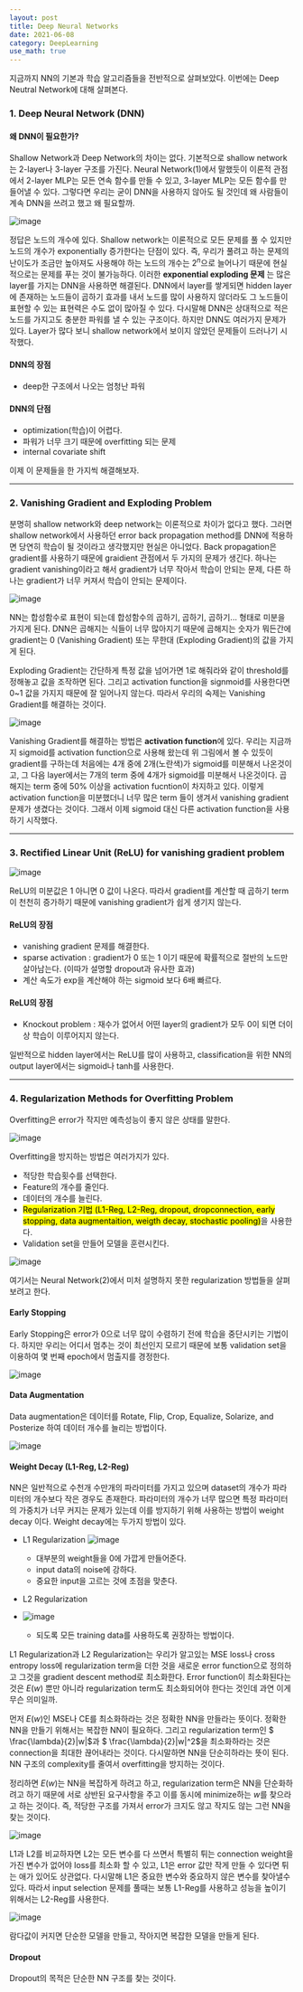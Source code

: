 ```yaml
---
layout: post
title: Deep Neural Networks
date: 2021-06-08
category: DeepLearning
use_math: true
---
```


지금까지 NN의 기본과 학습 알고리즘들을 전반적으로 살펴보았다. 이번에는 Deep Neutral Network에 대해 살펴본다.

### 1. Deep Neural Network (DNN)

#### 왜 DNN이 필요한가? 

Shallow Network과 Deep Network의 차이는 없다. 기본적으로 shallow network는 2-layer나 3-layer 구조를 가진다. Neural Network(1)에서 말했듯이 이론적 관점에서 2-layer MLP는 모든 연속 함수를 만들 수 있고, 3-layer MLP는 모든 함수를 만들어낼 수 있다. 그렇다면 우리는 굳이 DNN을 사용하지 않아도 될 것인데 왜 사람들이 계속 DNN을 쓰려고 했고 왜 필요할까.

![image](https://user-images.githubusercontent.com/61526722/120913197-28816d00-c6d0-11eb-8f38-ffc59913c9dc.png)

정답은 노드의 개수에 있다. Shallow network는 이론적으로 모든 문제를 풀 수 있지만 노드의 개수가 exponentially 증가한다는 단점이 있다. 즉, 우리가 풀려고 하는 문제의 난이도가 조금만 높아져도 사용해야 하는 노드의 개수는 $2^{n}$으로 늘어나기 때문에 현실적으로는 문제를 푸는 것이 불가능하다. 이러한 **exponential exploding 문제** 는 많은 layer를 가지는 DNN을 사용하면 해결된다. DNN에서 layer를 쌓게되면 hidden layer에 존재하는 노드들이 곱하기 효과를 내서 노드를 많이 사용하지 않더라도 그 노드들이 표현할 수 있는 표현력은 수도 없이 많아질 수 있다. 다시말해 DNN은 상대적으로 적은 노드를 가지고도 충분한 파워를 낼 수 있는 구조이다. 하지만 DNN도 여러가지 문제가 있다. Layer가 많다 보니 shallow network에서 보이지 않았던 문제들이 드러나기 시작했다. 

#### DNN의 장점 
- deep한 구조에서 나오는 엄청난 파워

#### DNN의 단점
- optimization(학습)이 어렵다.
- 파워가 너무 크기 때문에 overfitting 되는 문제
- internal covariate shift

이제 이 문제들을 한 가지씩 해결해보자.

---

### 2. Vanishing Gradient and Exploding Problem

분명히 shallow network와 deep network는 이론적으로 차이가 없다고 했다. 그러면 shallow network에서 사용하던 error back propagation method를 DNN에 적용하면 당연히 학습이 될 것이라고 생각했지만 현실은 아니었다. Back propagation은 gradient를 사용하기 때문에 graidient 관점에서 두 가지의 문제가 생긴다. 하나는 gradient vanishing이라고 해서  gradient가 너무 작아서 학습이 안되는 문제, 다른 하나는 gradient가 너무 커져서 학습이 안되는 문제이다. 

![image](https://user-images.githubusercontent.com/61526722/120913656-97ac9080-c6d3-11eb-94c4-dd4a7a2eb0d8.png)

NN는 합성함수로 표현이 되는데 합성함수의 곱하기, 곱하기, 곱하기... 형태로 미분을 가지게 된다. DNN은 곱해지는 식들이 너무 많아지기 때문에 곱해지는 숫자가 뭐든간에 gradient는 0 (Vanishing Gradient) 또는 무한대 (Exploding Gradient)의 값을 가지게 된다. 

Exploding Gradient는 간단하게 특정 값을 넘어가면 1로 해줘라와 같이 threshold를 정해놓고 값을 조작하면 된다. 그리고 activation function을 signmoid를 사용한다면 0~1 값을 가지지 때문에 잘 일어나지 않는다. 따라서 우리의 숙제는 Vanishing Gradient를 해결하는 것이다.

![image](https://user-images.githubusercontent.com/61526722/120913802-d2fb8f00-c6d4-11eb-988b-ad57f9ef7450.png)

Vanishing Gradient를 해결하는 방법은 **activation function**에 있다. 우리는 지금까지 sigmoid를 activation function으로 사용해 왔는데 위 그림에서 볼 수 있듯이 gradient를 구하는데 처음에는 4개 중에 2개(노란색)가 sigmoid를 미분해서 나온것이고, 그 다음 layer에서는 7개의 term 중에 4개가 sigmoid를 미분해서 나온것이다. 곱해지는 term 중에 50% 이상을 activation fucntion이 차지하고 있다. 이렇게 activation function을 미분했더니 너무 많은 term 들이 생겨서 vanishing gradient 문제가 생겼다는 것이다. 그래서 이제 sigmoid 대신 다른 activation function을 사용하기 시작했다. 

---

### 3. Rectified Linear Unit (ReLU) for vanishing gradient problem

![image](https://user-images.githubusercontent.com/61526722/120914025-46ea6700-c6d6-11eb-95a2-a168ef870275.png)

ReLU의 미분값은 1 아니면 0 값이 나온다. 따라서 gradient를 계산할 때 곱하기 term이 천천히 증가하기 때문에 vanishing gradient가 쉽게 생기지 않는다. 

#### ReLU의 장점

- vanishing gradient 문제를 해결한다.
- sparse activation : gradient가 0 또는 1 이기 때문에 확률적으로 절반의 노드만 살아남는다. (이따가 설명할 dropout과 유사한 효과)
- 계산 속도가 exp을 계산해야 하는 sigmoid 보다 6배 빠르다.

#### ReLU의 장점

- Knockout problem : 재수가 없어서 어떤 layer의 gradient가 모두 0이 되면 더이상 학습이 이루어지지 않는다. 


일반적으로 hidden layer에서는 ReLU를 많이 사용하고, classification을 위한 NN의 output layer에서는 sigmoid나 tanh를 사용한다. 

---

### 4. Regularization Methods for Overfitting Problem

Overfitting은 error가 작지만 예측성능이 좋지 않은 상태를 말한다.

![image](https://user-images.githubusercontent.com/61526722/120914306-55d21900-c6d8-11eb-87d0-79013c143f35.png)

Overfitting을 방지하는 방법은 여러가지가 있다. 

- 적당한 학습횟수를 선택한다.
- Feature의 개수를 줄인다.
- 데이터의 개수를 늘린다.
- <mark>Regularization 기법 (L1-Reg, L2-Reg, dropout, dropconnection, early stopping, data augmentaition, weigth decay, stochastic pooling)</mark>을 사용한다.
- Validation set을 만들어 모델을 훈련시킨다.

![image](https://user-images.githubusercontent.com/61526722/120914466-5ae39800-c6d9-11eb-8dbf-f27442ce54ef.png)


여기서는 Neural Network(2)에서 미처 설명하지 못한 regularization 방법들을 살펴보려고 한다. 

#### Early Stopping 

Early Stopping은 error가 0으로 너무 많이 수렴하기 전에 학습을 중단시키는 기법이다. 하지만 우리는 어디서 멈추는 것이 최선인지 모르기 때문에 보통 validation set을 이용하여 몇 번째 epoch에서 멈출지를 경정한다. 

![image](https://user-images.githubusercontent.com/61526722/120914495-849cbf00-c6d9-11eb-9d73-93a9cb39a5e3.png)

#### Data Augmentation

Data augmentation은 데이터를 Rotate, Flip, Crop, Equalize, Solarize, and Posterize 하여 데이터 개수를 늘리는 방법이다. 

![image](https://user-images.githubusercontent.com/61526722/120915531-2541ad80-c6df-11eb-84ad-35d9ace7fadd.png)



#### Weight Decay (L1-Reg, L2-Reg)

NN은 일반적으로 수천개 수만개의 파라미터를 가지고 있으며 dataset의 개수가 파라미터의 개수보다 작은 경우도 존재한다. 파라미터의 개수가 너무 많으면 특정 파라미터의 가중치가 너무 커지는 문제가 있는데 이를 방지하기 위해 사용하는 방법이 weight decay 이다. Weight decay에는 두가지 방법이 있다. 

+ L1 Regularization
![image](https://user-images.githubusercontent.com/61526722/120914628-73a07d80-c6da-11eb-83a6-0a08723d4a4f.png)

  - 대부분의 weight들을 0에 가깝게 만들어준다.
  - input data의 noise에 강하다. 
  - 중요한 input을 고르는 것에 초점을 맞춘다.

+ L2 Regularization
+ ![image](https://user-images.githubusercontent.com/61526722/120914680-a5194900-c6da-11eb-9512-ff1fc0ffb3cf.png)

  - 되도록 모든 training data를 사용하도록 권장하는 방법이다. 

L1 Regularization과 L2 Regularization는 우리가 알고있는 MSE loss나 cross entropy loss에 regularization term을 더한 것을 새로운 error function으로 정의하고 그것을 gradient descent method로 최소화한다. Error function이 최소화된다는 것은 $E(w)$ 뿐만 아니라 regularization term도 최소화되어야 한다는 것인데 과연 이게 무슨 의미일까.

먼저 $E(w)$인 MSE나 CE를 최소화하라는 것은 정확한 NN을 만들라는 뜻이다. 정확한 NN을 만들기 위해서는 복잡한 NN이 필요하다. 그리고 regularization term인 $ \frac{\lambda}{2}|w|$과 $ \frac{\lambda}{2}|w|^2$을 최소화하라는 것은 connection을 최대한 끊어내라는 것이다. 다시말하면 NN을 단순히하라는 뜻이 된다. NN 구조의 complexity를 줄여서 overfitting을 방지하는 것이다. 

정리하면 $E(w)$는 NN을 복잡하게 하려고 하고, regularization term은 NN을 단순화하려고 하기 때문에 서로 상반된 요구사항을 주고 이를 동시에 minimize하는 $w$를 찾으라고 하는 것이다. 즉, 적당한 구조를 가져서 error가 크지도 않고 작지도 않는 그런 NN을 찾는 것이다. 

![image](https://user-images.githubusercontent.com/61526722/120915352-19092080-c6de-11eb-8728-cfde1d008d73.png)

L1과 L2를 비교하자면 L2는 모든 변수를 다 쓰면서 특별히 튀는 connection weight을 가진 변수가 없어야 loss를 최소화 할 수 있고, L1은 error 값만 작게 만들 수 있다면 튀는 애가 있어도 상관없다. 다시말해 L1은 중요한 변수와 중요하지 않은 변수를 찾아낼수 있다. 따라서 input selection 문제를 풀때는 보통 L1-Reg를 사용하고 성능을 높이기 위해서는 L2-Reg를 사용한다. 

![image](https://user-images.githubusercontent.com/61526722/120915470-ca0fbb00-c6de-11eb-860e-26803a5edcc9.png)

람다값이 커지면 단순한 모델을 만들고, 작아지면 복잡한 모델을 만들게 된다. 


#### Dropout

Dropout의 목적은 단순한 NN 구조를 찾는 것이다.  



